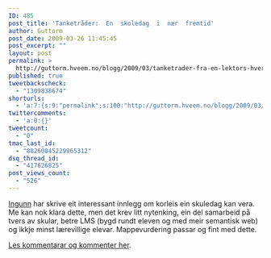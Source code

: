 ```yaml
---
ID: 485
post_title: 'Tanketråder:  En  skoledag  i  nær  fremtid'
author: Guttorm
post_date: 2009-03-26 11:45:45
post_excerpt: ""
layout: post
permalink: >
  http://guttorm.hveem.no/blogg/2009/03/tanketrader-fra-en-lektors-hverdag-en-skoledag-i-naer-fremtid/
published: true
tweetbackscheck:
  - "1309838674"
shorturls:
  - 'a:7:{s:9:"permalink";s:100:"http://guttorm.hveem.no/blogg/2009/03/tanketrader-fra-en-lektors-hverdag-en-skoledag-i-naer-fremtid/";s:7:"tinyurl";s:25:"http://tinyurl.com/p5v2ev";s:4:"isgd";s:17:"http://is.gd/NRQx";s:5:"bitly";s:19:"http://bit.ly/Ip0TM";s:5:"snipr";s:22:"http://snipr.com/jerx6";s:5:"snurl";s:22:"http://snurl.com/jerx6";s:7:"snipurl";s:24:"http://snipurl.com/jerx6";}'
twittercomments:
  - 'a:0:{}'
tweetcount:
  - "0"
tmac_last_id:
  - "88260845229965312"
dsq_thread_id:
  - "417626825"
post_views_count:
  - "526"
---
```

<a href="http://tanketraader-ingunn.blogspot.com/">Ingunn</a> har skrive eit interessant innlegg om korleis ein skuledag kan vera. Me kan nok klara dette, men det krev litt nytenking, ein del samarbeid på tvers av skular, betre LMS (bygd rundt eleven og med meir semantisk web) og ikkje minst lærevillige elevar. Mappevurdering passar og fint med dette.

<a href="http://tanketraader-ingunn.blogspot.com/2009/03/en-skoledag-i-nr-fremtid.html ">Les kommentarar og kommenter her</a>.